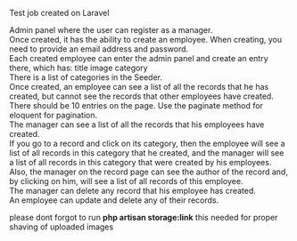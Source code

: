 Test job created on Laravel

Admin panel where the user can register as a manager. <br />
Once created, it has the ability to create an employee. When creating, you need to provide an email address and password. <br />
Each created employee can enter the admin panel and create an entry there, which has:
title
image
category
<br />
There is a list of categories in the Seeder.<br />
Once created, an employee can see a list of all the records that he has created, but cannot see the records that other employees have created.<br />
There should be 10 entries on the page. Use the paginate method for eloquent for pagination.<br />
The manager can see a list of all the records that his employees have created.<br />
If you go to a record and click on its category, then the employee will see a list of all records in this category that he created, and the manager will see a list of all records in this category that were created by his employees.<br />
Also, the manager on the record page can see the author of the record and, by clicking on him, will see a list of all records of this employee.<br />
The manager can delete any record that his employee has created.<br />
An employee can update and delete any of their records.<br />


please dont forgot to run **php artisan storage:link** this needed for proper shaving of uploaded images

